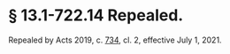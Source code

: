 # § 13.1-722.14 Repealed.

<p>Repealed by Acts 2019, c. <a href='http://lis.virginia.gov/cgi-bin/legp604.exe?191+ful+CHAP0734'>734</a>, cl. 2, effective July 1, 2021.</p><p></p>